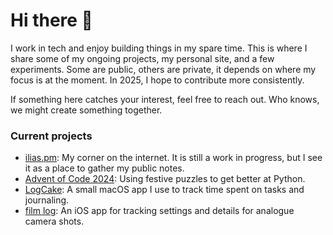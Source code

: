 # Hi there 👋  

I work in tech and enjoy building things in my spare time. This is where I share some of my ongoing projects, my personal site, and a few experiments. Some are public, others are private, it depends on where my focus is at the moment. In 2025, I hope to contribute more consistently.  

If something here catches your interest, feel free to reach out. Who knows, we might create something together.  

### Current projects  
- [ilias.pm](https://ilias.pm): My corner on the internet. It is still a work in progress, but I see it as a place to gather my public notes.  
- [Advent of Code 2024](https://github.com/1lias/Advent-of-Code-2024): Using festive puzzles to get better at Python.  
- [LogCake](https://github.com/1lias/LogCake): A small macOS app I use to track time spent on tasks and journaling.  
- [film log](https://github.com/1lias/film-log): An iOS app for tracking settings and details for analogue camera shots.  
<!--
**1lias/1lias** is a ✨ _special_ ✨ repository because its `README.md` (this file) appears on your GitHub profile.

Here are some ideas to get you started:

- 🔭 I’m currently working on ...
- 🌱 I’m currently learning ...
- 👯 I’m looking to collaborate on ...
- 🤔 I’m looking for help with ...
- 💬 Ask me about ...
- 📫 How to reach me: ilias@hey.com
- 😄 Pronouns: ...
- ⚡ Fun fact: ...
-->

